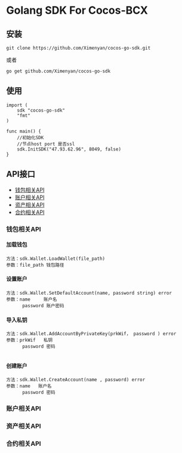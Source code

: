 # Golang SDK For Cocos-BCX
## 安装

```
git clone https://github.com/Ximenyan/cocos-go-sdk.git
```
或者

```
go get github.com/Ximenyan/cocos-go-sdk
```

## 使用

```
import (
	sdk "cocos-go-sdk"
	"fmt"
)

func main() {
    //初始化SDK 
    //节点host port 是否ssl
	sdk.InitSDK("47.93.62.96", 8049, false)
}

```

## API接口
- [钱包相关API](###钱包相关API)
- [账户相关API](###钱包相关API)
- [资产相关API](###钱包相关API)
- [合约相关API](###钱包相关API)

### 钱包相关API

#### 加载钱包
```
方法：sdk.Wallet.LoadWallet(file_path)
参数：file_path 钱包路径
```

#### 设置账户

```
方法：sdk.Wallet.SetDefaultAccount(name, password string) error
参数：name     账户名
      password 账户密码
```
#### 导入私钥

```
方法：sdk.Wallet.AddAccountByPrivateKey(prkWif， password ) error
参数：prkWif   私钥
      password 密码
 
```
#### 创建账户

```
方法：sdk.Wallet.CreateAccount(name , password) error
参数：name   账户名
      password 密码
```


### 账户相关API

### 资产相关API

### 合约相关API